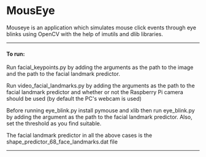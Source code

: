# MousEye
Mouseye is an application which simulates mouse click events through eye blinks using OpenCV with the help of imutils and dlib libraries.

---------------------------------
#### To run:

Run facial_keypoints.py by adding the arguments as the path to the image and the path to the facial landmark predictor.

Run video_facial_landmarks.py by adding the arguments as the path to the facial landmark predictor and whether or not the Raspberry Pi camera should be used (by default the PC's webcam is used)

Before running eye_blink.py install pymouse and xlib then run eye_blink.py by adding the argument as the path to the facial landmark predictor. Also, set the threshold as you find suitable.

The facial landmark predictor in all the above cases is the shape_predictor_68_face_landmarks.dat file

---------------------------------